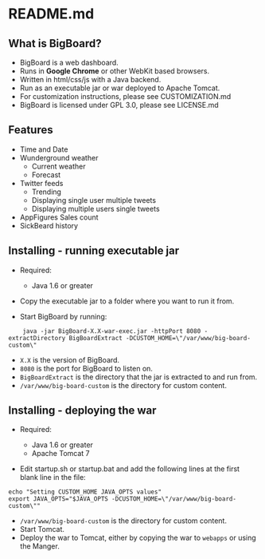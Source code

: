 README.md
=========

What is BigBoard?
-----------------

- BigBoard is a web dashboard.
- Runs in **Google Chrome** or other WebKit based browsers.
- Written in html/css/js with a Java backend.
- Run as an executable jar or war deployed to Apache Tomcat.
- For customization instructions, please see CUSTOMIZATION.md
- BigBoard is licensed under GPL 3.0, please see LICENSE.md
   

Features
--------

- Time and Date
- Wunderground weather
  - Current weather
  - Forecast
- Twitter feeds
  - Trending
  - Displaying single user multiple tweets
  - Displaying multiple users single tweets
- AppFigures Sales count
- SickBeard history


Installing - running executable jar
-----------------------------------

- Required:
  - Java 1.6 or greater

- Copy the executable jar to a folder where you want to run it from.
- Start BigBoard by running:

```
    java -jar BigBoard-X.X-war-exec.jar -httpPort 8080 -extractDirectory BigBoardExtract -DCUSTOM_HOME=\"/var/www/big-board-custom\"
```

  - `X.X` is the version of BigBoard.
  - `8080` is the port for BigBoard to listen on.
  - `BigBoardExtract` is the directory that the jar is extracted to and run from.
  - `/var/www/big-board-custom` is the directory for custom content.


Installing - deploying the war
------------------------------

- Required:
  - Java 1.6 or greater
  - Apache Tomcat 7

- Edit startup.sh or startup.bat and add the following lines at the first blank line in the file:

```
echo "Setting CUSTOM_HOME JAVA_OPTS values"
export JAVA_OPTS="$JAVA_OPTS -DCUSTOM_HOME=\"/var/www/big-board-custom\""
```

- `/var/www/big-board-custom` is the directory for custom content.
- Start Tomcat.
- Deploy the war to Tomcat, either by copying the war to `webapps` or using the Manger.



